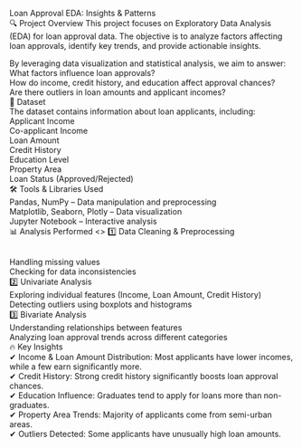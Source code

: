Loan Approval EDA: Insights & Patterns
<br>
🔍 Project Overview
This project focuses on Exploratory Data Analysis (EDA) for loan approval data. The objective is to analyze factors affecting loan approvals, identify key trends, and provide actionable insights.
<br>

By leveraging data visualization and statistical analysis, we aim to answer:
<br>
What factors influence loan approvals?
<br>
How do income, credit history, and education affect approval chances?
<br>
Are there outliers in loan amounts and applicant incomes?
<br>
📂 Dataset
<br>
The dataset contains information about loan applicants, including:
<br>
Applicant Income
<br>
Co-applicant Income
<br>
Loan Amount
<br>
Credit History
<br>
Education Level
<br>
Property Area
<br>
Loan Status (Approved/Rejected)
<br>
🛠 Tools & Libraries Used
<br>
Pandas, NumPy – Data manipulation and preprocessing
<br>
Matplotlib, Seaborn, Plotly – Data visualization
<br>
Jupyter Notebook – Interactive analysis
<br>
📊 Analysis Performed
<>
1️⃣ Data Cleaning & Preprocessing

<br>
Handling missing values
<br>
Checking for data inconsistencies
<br>
2️⃣ Univariate Analysis
<br>
Exploring individual features (Income, Loan Amount, Credit History)
<br>
Detecting outliers using boxplots and histograms
<br>
3️⃣ Bivariate Analysis
<br>
Understanding relationships between features
<br>
Analyzing loan approval trends across different categories
<br>
🔥 Key Insights
<br>
✔ Income & Loan Amount Distribution: Most applicants have lower incomes, while a few earn significantly more.
<br>
✔ Credit History: Strong credit history significantly boosts loan approval chances.
<br>
✔ Education Influence: Graduates tend to apply for loans more than non-graduates.
<br>
✔ Property Area Trends: Majority of applicants come from semi-urban areas.
<br>
✔ Outliers Detected: Some applicants have unusually high loan amounts.
<br>

